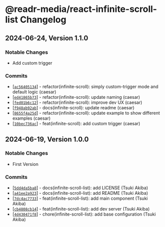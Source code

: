 # @readr-media/react-infinite-scroll-list Changelog

## 2024-06-24, Version 1.1.0

### Notable Changes
* Add custom trigger 

### Commits
* \[[`ac56405134`](https://github.com/readr-media/react/commit/ac56405134)] - refactor(infinite-scroll): simply custom-trigger mode and default logic (caesar)
* \[[`ed41865b73`](https://github.com/readr-media/react/commit/ed41865b73)] - refactor(infinite-scroll): update naming (caesar)
* \[[`fed01b6c12`](https://github.com/readr-media/react/commit/fed01b6c12)] - refactor(infinite-scroll): improve dev UX (caesar)
* \[[`f948ab92ab`](https://github.com/readr-media/react/commit/f948ab92ab)] - docs(infinite-scroll): update readme (caesar)
* \[[`8655f4a25d`](https://github.com/readr-media/react/commit/8655f4a25d)] - refactor(infinite-scroll): update example to show different examples (caesar)
* \[[`10bec736ac`](https://github.com/readr-media/react/commit/10bec736ac)] - feat(infinite-scroll): add custom trigger (caesar)


## 2024-06-19, Version 1.0.0 

### Notable Changes
* First Version

### Commits
* \[[`5dd4da5ba8`](https://github.com/readr-media/react/commit/5dd4da5ba8)] - docs(infinite-scroll-list): add LICENSE (Tsuki Akiba)
* \[[`a41ee2a923`](https://github.com/readr-media/react/commit/a41ee2a923)] - docs(infinite-scroll-list): add README (Tsuki Akiba)
* \[[`7dc4ac7733`](https://github.com/readr-media/react/commit/7dc4ac7733)] - feat(infinite-scroll-list): add main component (Tsuki Akiba)
* \[[`cb4808cb14`](https://github.com/readr-media/react/commit/cb4808cb14)] - feat(infinite-scroll-list): add dev server (Tsuki Akiba)
* \[[`4d430471f8`](https://github.com/readr-media/react/commit/4d430471f8)] - chore(infinite-scroll-list): add base configuration (Tsuki Akiba)
